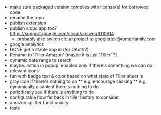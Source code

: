 * make sure packaged version complies with license(s) for borrowed code
* rename the repo
* publish extension
* publish cloud app too? https://support.google.com/cloud/answer/9110914
  * probably also switch cloud project to googledev@romerfamily.com
* google analytics
* DONE get a stable app id (for OAuth2)
* Rename to 'Tiller Amazon' [maybe it is just 'Tiller' ?]
* dynamic date range to search
* maybe: action in popup, enabled only if there's something we can do
* relevant icons
* fun with badge text & color based on what state of Tiller sheet is
* gray icon if there's nothing to do
** e.g. encourage clicking
** e.g. dynamically disable if there's nothing to do
* periodically see if there is anything to do
* configurable how far back in tiller history to consider
* amazon splitter functionality
* tests